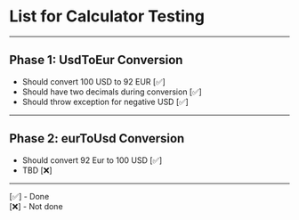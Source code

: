 # List for Calculator Testing

---

## Phase 1: UsdToEur Conversion

* Should convert 100 USD to 92 EUR            [✅]
* Should have two decimals during conversion  [✅]
* Should throw exception for negative USD     [✅]

---

## Phase 2: eurToUsd Conversion

* Should convert 92 Eur to 100 USD            [✅]
* TBD                                         [❌]

---

[✅] - Done \
[❌] - Not done